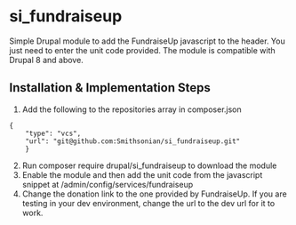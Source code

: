 # si_fundraiseup
Simple Drupal module to add the FundraiseUp javascript to the header.  You just need to enter the unit code provided.  The module is compatible with Drupal 8 and above.
## Installation & Implementation Steps
1. Add the following to the repositories array in composer.json
```    
{
    "type": "vcs",
    "url": "git@github.com:Smithsonian/si_fundraiseup.git"
    }
```
2. Run composer require drupal/si_fundraiseup to download the module
3. Enable the module and then add the unit code from the javascript snippet at /admin/config/services/fundraiseup
4. Change the donation link to the one provided by FundraiseUp.  If you are testing in your dev environment, change the url to the dev url for it to work.